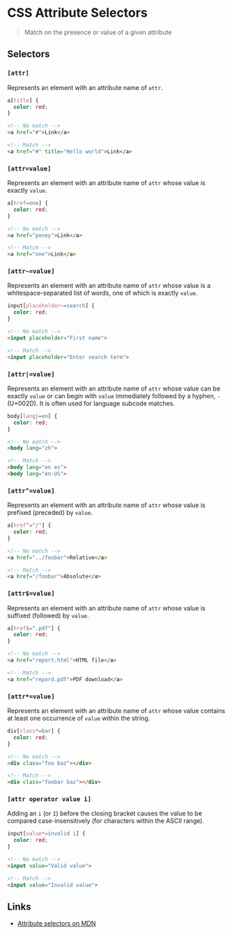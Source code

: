 CSS Attribute Selectors
=======================

> Match on the presence or value of a given attribute


Selectors
---------


### `[attr]`

Represents an element with an attribute name of `attr`.

```css
a[title] {
  color: red;
}
```

```html
<!-- No match -->
<a href="#">Link</a>

<!-- Match -->
<a href="#" title="Hello world">Link</a>
```


### `[attr=value]`

Represents an element with an attribute name of `attr` whose value is exactly
`value`.

```css
a[href=one] {
  color: red;
}
```

```html
<!-- No match -->
<a href="poney">Link</a>

<!-- Match -->
<a href="one">Link</a>
```


### `[attr~=value]`

Represents an element with an attribute name of `attr` whose value is a
whitespace-separated list of words, one of which is exactly `value`.

```css
input[placeholder~=search] {
  color: red;
}
```

```html
<!-- No match -->
<input placeholder="First name">

<!-- Match -->
<input placeholder="Enter search term">
```


### `[attr|=value]`

Represents an element with an attribute name of `attr` whose value can be
exactly `value` or can begin with `value` immediately followed by a hyphen, `-`
(U+002D). It is often used for language subcode matches.

```css
body[lang|=en] {
  color: red;
}
```

```html
<!-- No match -->
<body lang="zh">

<!-- Match -->
<body lang="en es">
<body lang="en-US">
```


### `[attr^=value]`

Represents an element with an attribute name of `attr` whose value is prefixed
(preceded) by `value`.

```css
a[href^="/"] {
  color: red;
}
```

```html
<!-- No match -->
<a href="../foobar">Relative</a>

<!-- Match -->
<a href="/foobar">Absolute</a>
```


### `[attr$=value]`

Represents an element with an attribute name of `attr` whose value is suffixed
(followed) by `value`.

```css
a[href$=".pdf"] {
  color: red;
}
```

```html
<!-- No match -->
<a href="report.html">HTML file</a>

<!-- Match -->
<a href="repord.pdf">PDF download</a>
```


### `[attr*=value]`

Represents an element with an attribute name of `attr` whose value contains at
least one occurrence of `value` within the string.

```css
div[class*=bar] {
  color: red;
}
```

```html
<!-- No match -->
<div class="foo baz"></div>

<!-- Match -->
<div class="foobar baz"></div>
```


### `[attr operator value i]`

Adding an `i` (or `I`) before the closing bracket causes the value to be
compared case-insensitively (for characters within the ASCII range).

```css
input[value*=invalid i] {
  color: red;
}
```

```html
<!-- No match -->
<input value="Valid value">

<!-- Match -->
<input value="Invalid value">
```


Links
-----

* [Attribute selectors on MDN](https://developer.mozilla.org/en-US/docs/Web/CSS/Attribute_selectors)
